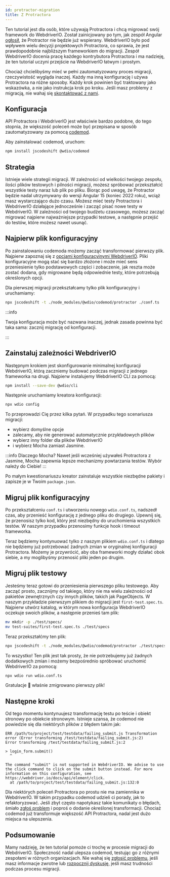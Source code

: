 ```yaml
---
id: protractor-migration
title: Z Protractora
---
```


Ten tutorial jest dla osób, które używają Protractora i chcą migrować swój framework do WebdriverIO. Został zainicjowany po tym, jak zespół Angular [ogłosił](https://github.com/angular/protractor/issues/5502), że Protractor nie będzie już wspierany. WebdriverIO było pod wpływem wielu decyzji projektowych Protractora, co sprawia, że jest prawdopodobnie najbliższym frameworkiem do migracji. Zespół WebdriverIO docenia pracę każdego kontrybutora Protractora i ma nadzieję, że ten tutorial uczyni przejście na WebdriverIO łatwym i prostym.

Chociaż chcielibyśmy mieć w pełni zautomatyzowany proces migracji, rzeczywistość wygląda inaczej. Każdy ma inną konfigurację i używa Protractora na różne sposoby. Każdy krok powinien być traktowany jako wskazówka, a nie jako instrukcja krok po kroku. Jeśli masz problemy z migracją, nie wahaj się [skontaktować z nami](https://github.com/webdriverio/codemod/discussions/new).

## Konfiguracja

API Protractora i WebdriverIO jest właściwie bardzo podobne, do tego stopnia, że większość poleceń może być przepisana w sposób zautomatyzowany za pomocą [codemod](https://github.com/webdriverio/codemod).

Aby zainstalować codemod, uruchom:

```sh
npm install jscodeshift @wdio/codemod
```

## Strategia

Istnieje wiele strategii migracji. W zależności od wielkości twojego zespołu, ilości plików testowych i pilności migracji, możesz spróbować przekształcić wszystkie testy naraz lub plik po pliku. Biorąc pod uwagę, że Protractor będzie nadal utrzymywany do wersji Angular 15 (koniec 2022 roku), wciąż masz wystarczająco dużo czasu. Możesz mieć testy Protractora i WebdriverIO działające jednocześnie i zacząć pisać nowe testy w WebdriverIO. W zależności od twojego budżetu czasowego, możesz zacząć migrować najpierw najważniejsze przypadki testowe, a następnie przejść do testów, które możesz nawet usunąć.

## Najpierw plik konfiguracyjny

Po zainstalowaniu codemoda możemy zacząć transformować pierwszy plik. Najpierw zapoznaj się z [opcjami konfiguracyjnymi WebdriverIO](configuration). Pliki konfiguracyjne mogą stać się bardzo złożone i może mieć sens przeniesienie tylko podstawowych części i zobaczenie, jak reszta może zostać dodana, gdy migrowane będą odpowiednie testy, które potrzebują określonych opcji.

Dla pierwszej migracji przekształcamy tylko plik konfiguracyjny i uruchamiamy:

```sh
npx jscodeshift -t ./node_modules/@wdio/codemod/protractor ./conf.ts
```

:::info

 Twoja konfiguracja może być nazwana inaczej, jednak zasada powinna być taka sama: zacznij migrację od konfiguracji.

:::

## Zainstaluj zależności WebdriverIO

Następnym krokiem jest skonfigurowanie minimalnej konfiguracji WebdriverIO, którą zaczniemy budować podczas migracji z jednego frameworka na drugi. Najpierw instalujemy WebdriverIO CLI za pomocą:

```sh
npm install --save-dev @wdio/cli
```

Następnie uruchamiamy kreatora konfiguracji:

```sh
npx wdio config
```

To przeprowadzi Cię przez kilka pytań. W przypadku tego scenariusza migracji:
- wybierz domyślne opcje
- zalecamy, aby nie generować automatycznie przykładowych plików
- wybierz inny folder dla plików WebdriverIO
- i wybierz Mocha zamiast Jasmine.

:::info Dlaczego Mocha?
Nawet jeśli wcześniej używałeś Protractora z Jasmine, Mocha zapewnia lepsze mechanizmy powtarzania testów. Wybór należy do Ciebie!
:::

Po małym kwestionariuszu kreator zainstaluje wszystkie niezbędne pakiety i zapisze je w Twoim `package.json`.

## Migruj plik konfiguracyjny

Po przekształceniu `conf.ts` i utworzeniu nowego `wdio.conf.ts`, nadszedł czas, aby przenieść konfigurację z jednego pliku do drugiego. Upewnij się, że przenosisz tylko kod, który jest niezbędny do uruchomienia wszystkich testów. W naszym przypadku przenosimy funkcje hook i timeout frameworka.

Teraz będziemy kontynuować tylko z naszym plikiem `wdio.conf.ts` i dlatego nie będziemy już potrzebować żadnych zmian w oryginalnej konfiguracji Protractora. Możemy je przywrócić, aby oba frameworki mogły działać obok siebie, a my moglibyśmy przenosić pliki jeden po drugim.

## Migruj plik testowy

Jesteśmy teraz gotowi do przeniesienia pierwszego pliku testowego. Aby zacząć prosto, zacznijmy od takiego, który nie ma wielu zależności od pakietów zewnętrznych czy innych plików, takich jak PageObjects. W naszym przykładzie pierwszym plikiem do migracji jest `first-test.spec.ts`. Najpierw utwórz katalog, w którym nowa konfiguracja WebdriverIO oczekuje swoich plików, a następnie przenieś tam plik:

```sh
mv mkdir -p ./test/specs/
mv test-suites/first-test.spec.ts ./test/specs
```

Teraz przekształćmy ten plik:

```sh
npx jscodeshift -t ./node_modules/@wdio/codemod/protractor ./test/specs/first-test.spec.ts
```

To wszystko! Ten plik jest tak prosty, że nie potrzebujemy już żadnych dodatkowych zmian i możemy bezpośrednio spróbować uruchomić WebdriverIO za pomocą:

```sh
npx wdio run wdio.conf.ts
```

Gratulacje 🥳 właśnie zmigrowano pierwszy plik!

## Następne kroki

Od tego momentu kontynuujesz transformację testu po teście i obiekt stronowy po obiekcie stronowym. Istnieje szansa, że codemod nie powiedzie się dla niektórych plików z błędem takim jak:

```
ERR /path/to/project/test/testdata/failing_submit.js Transformation error (Error transforming /test/testdata/failing_submit.js:2)
Error transforming /test/testdata/failing_submit.js:2

> login_form.submit()
  ^

The command "submit" is not supported in WebdriverIO. We advise to use the click command to click on the submit button instead. For more information on this configuration, see https://webdriver.io/docs/api/element/click.
  at /path/to/project/test/testdata/failing_submit.js:132:0
```

Dla niektórych poleceń Protractora po prostu nie ma zamiennika w WebdriverIO. W takim przypadku codemod udzieli ci porady, jak to refaktoryzować. Jeśli zbyt często napotykasz takie komunikaty o błędach, śmiało [zgłoś problem](https://github.com/webdriverio/codemod/issues/new) i poproś o dodanie określonej transformacji. Chociaż codemod już transformuje większość API Protractora, nadal jest dużo miejsca na ulepszenia.

## Podsumowanie

Mamy nadzieję, że ten tutorial pomoże ci trochę w procesie migracji do WebdriverIO. Społeczność nadal ulepsza codemod, testując go z różnymi zespołami w różnych organizacjach. Nie wahaj się [zgłosić problemu](https://github.com/webdriverio/codemod/issues/new), jeśli masz informacje zwrotne lub [rozpocznij dyskusję](https://github.com/webdriverio/codemod/discussions/new), jeśli masz trudności podczas procesu migracji.
